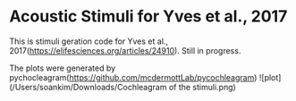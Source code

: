 # Acoustic Stimuli for Yves et al., 2017

This is stimuli geration code for Yves et al., 2017(https://elifesciences.org/articles/24910).
Still in progress.

The plots were generated by pychocleagram(https://github.com/mcdermottLab/pycochleagram)
![plot](/Users/soankim/Downloads/Cochleagram of the stimuli.png)
